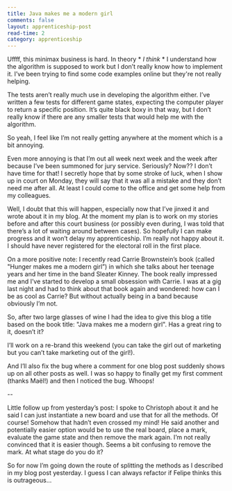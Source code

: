 ```yaml
---
title: Java makes me a modern girl
comments: false
layout: apprenticeship-post
read-time: 2
category: apprenticeship
---
```


Uffff, this minimax business is hard. In theory * *I think* * I understand how the algorithm is supposed to work but I don’t really know how to implement it. I’ve been trying to find some code examples online but they're not really helping.

<!--break-->

The tests aren’t really much use in developing the algorithm either. I’ve written a few tests for different game states, expecting the computer player to return a specific position. It’s quite black boxy in that way, but I don’t really know if there are any smaller tests that would help me with the algorithm.

So yeah, I feel like I’m not really getting anywhere at the moment which is a bit annoying.

Even more annoying is that I’m out all week next week and the week after because I’ve been summoned for jury service. Seriously? Now?? I don’t have time for that! I secretly hope that by some stroke of luck, when I show up in court on Monday, they will say that it was all a mistake and they don’t need me after all. At least I could come to the office and get some help from my colleagues.

Well, I doubt that this will happen, especially now that I’ve jinxed it and wrote about it in my blog. At the moment my plan is to work on my stories before and after this court business (or possibly even during, I was told that there’s a lot of waiting around between cases). So hopefully I can make progress and it won’t delay my apprenticeship. I’m really not happy about it. I should have never registered for the electoral roll in the first place.

On a more positive note: I recently read Carrie Brownstein’s book (called "Hunger makes me a modern girl”) in which she talks about her teenage years and her time in the band Sleater Kinney. The book really impressed me and I’ve started to develop a small obsession with Carrie. I was at a gig last night and had to think about that book again and wondered: how can I be as cool as Carrie? But without actually being in a band because obviously I’m not.

So, after two large glasses of wine I had the idea to give this blog a title based on the book title: "Java makes me a modern girl". Has a great ring to it, doesn’t it?

I’ll work on a re-brand this weekend (you can take the girl out of marketing but you can’t take marketing out of the girl!).

And I’ll also fix the bug where a comment for one blog post suddenly shows up on all other posts as well. I was so happy to finally get my first comment (thanks Maël!) and then I noticed the bug. Whoops!

-- 

Little follow up from yesterday’s post: I spoke to Christoph about it and he said I can just instantiate a new board and use that for all the methods. Of course! Somehow that hadn’t even crossed my mind! He said another and potentially easier option would be to use the real board, place a mark, evaluate the game state and then remove the mark again. I’m not really convinced that it is easier though. Seems a bit confusing to remove the mark. At what stage do you do it?

So for now I’m going down the route of splitting the methods as I described in my blog post yesterday. I guess I can always refactor if Felipe thinks this is outrageous...